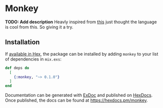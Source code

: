 # Monkey

**TODO: Add description**
Heavly inspired from [this](https://github.com/ThePrimeagen/ts-rust-zig-deez/blob/master/elixir/lib/lexer.ex) just thought the language is cool from this. So giving it a try.

## Installation

If [available in Hex](https://hex.pm/docs/publish), the package can be installed
by adding `monkey` to your list of dependencies in `mix.exs`:

```elixir
def deps do
  [
    {:monkey, "~> 0.1.0"}
  ]
end
```

Documentation can be generated with [ExDoc](https://github.com/elixir-lang/ex_doc)
and published on [HexDocs](https://hexdocs.pm). Once published, the docs can
be found at <https://hexdocs.pm/monkey>.


